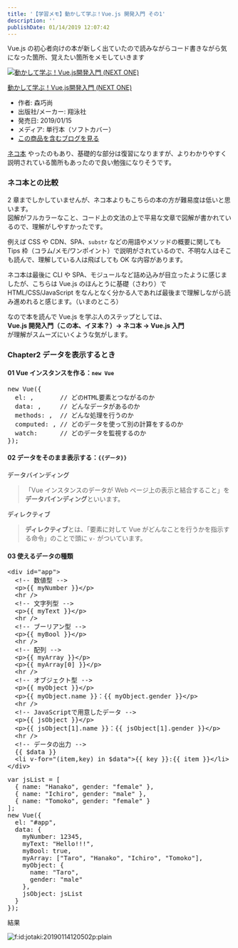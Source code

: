 ```yaml
---
title: '【学習メモ】動かして学ぶ！Vue.js 開発入門 その1'
description: ''
publishDate: 01/14/2019 12:07:42
---
```


<p>Vue.js の初心者向けの本が新しく出ていたので読みながらコード書きながら気になった箇所、覚えたい箇所をメモしていきます</p>

<p><div class="hatena-asin-detail"><a href="http://www.amazon.co.jp/exec/obidos/ASIN/4798158925/hatena-blog-22/"><img src="https://cdn-ak.f.st-hatena.com/images/fotolife/j/jotaki/20190726/20190726111911.jpg" class="hatena-asin-detail-image" alt="動かして学ぶ！Vue.js開発入門 (NEXT ONE)" title="動かして学ぶ！Vue.js開発入門 (NEXT ONE)"></a><div class="hatena-asin-detail-info"><p class="hatena-asin-detail-title"><a href="http://www.amazon.co.jp/exec/obidos/ASIN/4798158925/hatena-blog-22/">動かして学ぶ！Vue.js開発入門 (NEXT ONE)</a></p><ul><li><span class="hatena-asin-detail-label">作者:</span> 森巧尚</li><li><span class="hatena-asin-detail-label">出版社/メーカー:</span> 翔泳社</li><li><span class="hatena-asin-detail-label">発売日:</span> 2019/01/15</li><li><span class="hatena-asin-detail-label">メディア:</span> 単行本（ソフトカバー）</li><li><a href="http://d.hatena.ne.jp/asin/4798158925/hatena-blog-22" target="_blank">この商品を含むブログを見る</a></li></ul></div><div class="hatena-asin-detail-foot"></div></div></p>

<p><a href="https://www.amazon.co.jp/dp/4863542453/">ネコ本</a> やったのもあり、基礎的な部分は復習になりますが、よりわかりやすく説明されている箇所もあったので良い勉強になりそうです。</p>

<h3>ネコ本との比較</h3>

<p>2 章までしかしていませんが、ネコ本よりもこちらの本の方が難易度は低いと思います。<br/>
図解がフルカラーなこと、コード上の文法の上で平易な文章で図解が書かれているので、理解がしやすかったです。</p>

<p>例えば CSS や CDN、SPA、<code>substr</code> などの用語やメソッドの概要に関しても Tips 枠（コラム/メモ/ワンポイント）で説明がされているので、不明な人はそこも読んで、理解している人は飛ばしても OK な内容があります。</p>

<p>ネコ本は最後に CLI や SPA、モジュールなど詰め込みが目立ったように感じましたが、こちらは Vue.js のほんとうに基礎（さわり）で HTML/CSS/JavaScript をなんとなく分かる人であれば最後まで理解しながら読み進めれると感じます。（いまのところ）</p>

<p>なので本を読んで Vue.js を学ぶ人のステップとしては、<br/>
<strong>Vue.js 開発入門（この本、イヌ本？）→ ネコ本 → Vue.js 入門</strong><br/>
が理解がスムーズにいくような気がします。</p>

<h3>Chapter2 データを表示するとき</h3>

<h4>01 Vue インスタンスを作る：<code>new Vue</code></h4>

<pre class="code lang-javascript" data-lang="javascript" data-unlink><span class="synStatement">new</span> Vue(<span class="synIdentifier">{</span>
  el: ,       <span class="synComment">// どのHTML要素とつながるのか</span>
  data: ,     <span class="synComment">// どんなデータがあるのか</span>
  methods: ,  <span class="synComment">// どんな処理を行うのか</span>
  computed: , <span class="synComment">// どのデータを使って別の計算をするのか</span>
  watch:      <span class="synComment">// どのデータを監視するのか</span>
<span class="synIdentifier">}</span>);
</pre>

<h4>02 データをそのまま表示する：<code>{{データ}}</code></h4>

<p>データバインディング</p>

<blockquote><p>「Vue インスタンスのデータが Web ページ上の表示と結合すること」を<strong>データバインディング</strong>といいます。</p></blockquote>

<p>ディレクティブ</p>

<blockquote><p><strong>ディレクティブ</strong>とは、「要素に対して Vue がどんなことを行うかを指示する命令」のことで頭に <code>v-</code> がついています。</p></blockquote>

<h4>03 使えるデータの種類</h4>

<pre class="code lang-html" data-lang="html" data-unlink><span class="synIdentifier">&lt;</span><span class="synStatement">div</span><span class="synIdentifier"> </span><span class="synType">id</span><span class="synIdentifier">=</span><span class="synConstant">&quot;app&quot;</span><span class="synIdentifier">&gt;</span>
  <span class="synComment">&lt;!-- 数値型 --&gt;</span>
  <span class="synIdentifier">&lt;</span><span class="synStatement">p</span><span class="synIdentifier">&gt;</span>{{ myNumber }}<span class="synIdentifier">&lt;/</span><span class="synStatement">p</span><span class="synIdentifier">&gt;</span>
  <span class="synIdentifier">&lt;</span><span class="synStatement">hr</span><span class="synIdentifier"> /&gt;</span>
  <span class="synComment">&lt;!-- 文字列型 --&gt;</span>
  <span class="synIdentifier">&lt;</span><span class="synStatement">p</span><span class="synIdentifier">&gt;</span>{{ myText }}<span class="synIdentifier">&lt;/</span><span class="synStatement">p</span><span class="synIdentifier">&gt;</span>
  <span class="synIdentifier">&lt;</span><span class="synStatement">hr</span><span class="synIdentifier"> /&gt;</span>
  <span class="synComment">&lt;!-- ブーリアン型 --&gt;</span>
  <span class="synIdentifier">&lt;</span><span class="synStatement">p</span><span class="synIdentifier">&gt;</span>{{ myBool }}<span class="synIdentifier">&lt;/</span><span class="synStatement">p</span><span class="synIdentifier">&gt;</span>
  <span class="synIdentifier">&lt;</span><span class="synStatement">hr</span><span class="synIdentifier"> /&gt;</span>
  <span class="synComment">&lt;!-- 配列 --&gt;</span>
  <span class="synIdentifier">&lt;</span><span class="synStatement">p</span><span class="synIdentifier">&gt;</span>{{ myArray }}<span class="synIdentifier">&lt;/</span><span class="synStatement">p</span><span class="synIdentifier">&gt;</span>
  <span class="synIdentifier">&lt;</span><span class="synStatement">p</span><span class="synIdentifier">&gt;</span>{{ myArray[0] }}<span class="synIdentifier">&lt;/</span><span class="synStatement">p</span><span class="synIdentifier">&gt;</span>
  <span class="synIdentifier">&lt;</span><span class="synStatement">hr</span><span class="synIdentifier"> /&gt;</span>
  <span class="synComment">&lt;!-- オブジェクト型 --&gt;</span>
  <span class="synIdentifier">&lt;</span><span class="synStatement">p</span><span class="synIdentifier">&gt;</span>{{ myObject }}<span class="synIdentifier">&lt;/</span><span class="synStatement">p</span><span class="synIdentifier">&gt;</span>
  <span class="synIdentifier">&lt;</span><span class="synStatement">p</span><span class="synIdentifier">&gt;</span>{{ myObject.name }}：{{ myObject.gender }}<span class="synIdentifier">&lt;/</span><span class="synStatement">p</span><span class="synIdentifier">&gt;</span>
  <span class="synIdentifier">&lt;</span><span class="synStatement">hr</span><span class="synIdentifier"> /&gt;</span>
  <span class="synComment">&lt;!-- JavaScriptで用意したデータ --&gt;</span>
  <span class="synIdentifier">&lt;</span><span class="synStatement">p</span><span class="synIdentifier">&gt;</span>{{ jsObject }}<span class="synIdentifier">&lt;/</span><span class="synStatement">p</span><span class="synIdentifier">&gt;</span>
  <span class="synIdentifier">&lt;</span><span class="synStatement">p</span><span class="synIdentifier">&gt;</span>{{ jsObject[1].name }}：{{ jsObject[1].gender }}<span class="synIdentifier">&lt;/</span><span class="synStatement">p</span><span class="synIdentifier">&gt;</span>
  <span class="synIdentifier">&lt;</span><span class="synStatement">hr</span><span class="synIdentifier"> /&gt;</span>
  <span class="synComment">&lt;!-- データの出力 --&gt;</span>
  {{ $data }}
  <span class="synIdentifier">&lt;</span><span class="synStatement">li</span><span class="synIdentifier"> v-</span><span class="synType">for</span><span class="synIdentifier">=</span><span class="synConstant">&quot;(item,key) in $data&quot;</span><span class="synIdentifier">&gt;</span>{{ key }}:{{ item }}<span class="synIdentifier">&lt;/</span><span class="synStatement">li</span><span class="synIdentifier">&gt;</span>
<span class="synIdentifier">&lt;/</span><span class="synStatement">div</span><span class="synIdentifier">&gt;</span>
</pre>

<pre class="code lang-javascript" data-lang="javascript" data-unlink><span class="synIdentifier">var</span> jsList = <span class="synIdentifier">[</span>
  <span class="synIdentifier">{</span> name: <span class="synConstant">&quot;Hanako&quot;</span>, gender: <span class="synConstant">&quot;female&quot;</span> <span class="synIdentifier">}</span>,
  <span class="synIdentifier">{</span> name: <span class="synConstant">&quot;Ichiro&quot;</span>, gender: <span class="synConstant">&quot;male&quot;</span> <span class="synIdentifier">}</span>,
  <span class="synIdentifier">{</span> name: <span class="synConstant">&quot;Tomoko&quot;</span>, gender: <span class="synConstant">&quot;female&quot;</span> <span class="synIdentifier">}</span>
<span class="synIdentifier">]</span>;
<span class="synStatement">new</span> Vue(<span class="synIdentifier">{</span>
  el: <span class="synConstant">&quot;#app&quot;</span>,
  data: <span class="synIdentifier">{</span>
    myNumber: 12345,
    myText: <span class="synConstant">&quot;Hello!!!&quot;</span>,
    myBool: <span class="synConstant">true</span>,
    myArray: <span class="synIdentifier">[</span><span class="synConstant">&quot;Taro&quot;</span>, <span class="synConstant">&quot;Hanako&quot;</span>, <span class="synConstant">&quot;Ichiro&quot;</span>, <span class="synConstant">&quot;Tomoko&quot;</span><span class="synIdentifier">]</span>,
    myObject: <span class="synIdentifier">{</span>
      name: <span class="synConstant">&quot;Taro&quot;</span>,
      gender: <span class="synConstant">&quot;male&quot;</span>
    <span class="synIdentifier">}</span>,
    jsObject: jsList
  <span class="synIdentifier">}</span>
<span class="synIdentifier">}</span>);
</pre>

<p>結果</p>

<p><span itemscope itemtype="http://schema.org/Photograph"><img src="/images/hatena/20190114120502.png" alt="f:id:jotaki:20190114120502p:plain" title="f:id:jotaki:20190114120502p:plain" class="hatena-fotolife" itemprop="image"></span></p>

